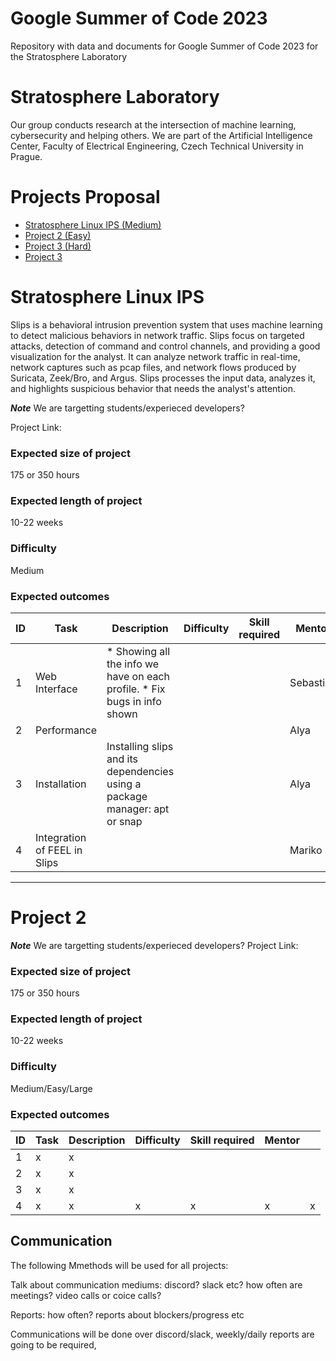# Google Summer of Code 2023
Repository with data and documents for Google Summer of Code 2023 for the Stratosphere Laboratory

# Stratosphere Laboratory
Our group conducts research at the intersection of machine learning, cybersecurity and helping others. We are part of the Artificial Intelligence Center, Faculty of Electrical Engineering, Czech Technical University in Prague.

# Projects Proposal
*  [Stratosphere Linux IPS (Medium)]()
*  [Project 2 (Easy)]()
*  [Project 3 (Hard)]()
*  [Project 3]()


# Stratosphere Linux IPS
Slips is a behavioral intrusion prevention system that uses machine learning to detect malicious behaviors in network traffic. Slips focus on targeted attacks, detection of command and control channels, and providing a good visualization for the analyst. It can analyze network traffic in real-time, network captures such as pcap files, and network flows produced by Suricata, Zeek/Bro, and Argus. Slips processes the input data, analyzes it, and highlights suspicious behavior that needs the analyst's attention.

***Note*** We are targetting students/experieced developers?

Project Link:

### Expected size of project 
175 or 350 hours

### Expected length of project 
10-22 weeks

###  Difficulty
Medium

### Expected outcomes 

| ID | Task                         | Description                                                                 | Difficulty | Skill required | Mentor    |   |
|----|------------------------------|-----------------------------------------------------------------------------|------------|----------------|-----------|---|
| 1  | Web Interface                | * Showing all the info we have on each profile. * Fix bugs in info shown    |            |                | Sebastian |   |
| 2  | Performance                  |                                                                             |            |                | Alya      |   |
| 3  | Installation                 | Installing slips and its dependencies using  a package manager: apt or snap |            |                | Alya      |   |
| 4  | Integration of FEEL in Slips |                                                                             |            |                | Mariko    |   |

---

# Project 2


***Note*** We are targetting students/experieced developers?
Project Link:

### Expected size of project 
175 or 350 hours

### Expected length of project 
10-22 weeks

###  Difficulty
Medium/Easy/Large

### Expected outcomes 

| ID | Task                         | Description                                                                 | Difficulty | Skill required | Mentor    |   |
|----|------------------------------|-----------------------------------------------------------------------------|------------|----------------|-----------|---|
| 1  | x| x|||  |   |
| 2  | x|x||||   |
| 3  | x| x ||||   |
| 4  | x | x|      x      |         x       | x    |  x |


## Communication
The following Mmethods will be used for all projects:

Talk about communication mediums: discord? slack etc? how often are meetings? video calls or coice calls?

Reports: how often? reports about blockers/progress etc

Communications will be done over discord/slack, weekly/daily reports are going to be required, 

